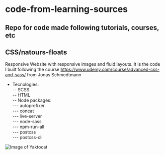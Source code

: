 # code-from-learning-sources
Repo for code made following tutorials, courses, etc
----------------------
CSS/natours-floats
----------------------
Responsive Website with responsive images and fluid layouts.
It is the code I built following the course https://www.udemy.com/course/advanced-css-and-sass/ from Jonas Schmedtmann
- Tecnologies:<br/>
-- SCSS<br/>
-- HTML<br/>
-- Node packages:<br/>
--- autoprefixer<br/>
--- concat<br/>
--- live-server<br/>
--- node-sass<br/>
--- npm-run-all<br/>
--- postcss<br/>
--- postcss-cli

![Image of Yaktocat](https://github.com/DonFer/code-from-learning-sources/blob/main/CSS/natours-floats/img/homepage.png)
